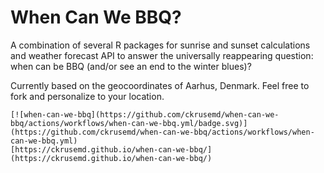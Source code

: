 # When Can We BBQ?

A combination of several R packages for sunrise and sunset calculations and weather forecast API to answer the universally reappearing question: when can be BBQ (and/or see an end to the winter blues)?

Currently based on the geocoordinates of Aarhus, Denmark. Feel free to fork and personalize to your location.

```
[![when-can-we-bbq](https://github.com/ckrusemd/when-can-we-bbq/actions/workflows/when-can-we-bbq.yml/badge.svg)](https://github.com/ckrusemd/when-can-we-bbq/actions/workflows/when-can-we-bbq.yml)
[https://ckrusemd.github.io/when-can-we-bbq/](https://ckrusemd.github.io/when-can-we-bbq/)
```
